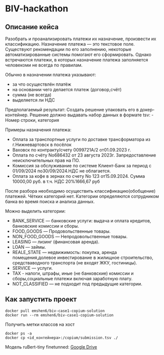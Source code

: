# BIV-hackathon

## Описание кейса

 Разобрать и проанализировать платежи их назначение, произвести их классификацию. Назначение платежа — это текстовое поле. Существуют рекомендации по его заполнению, некоторые автоматизированные системы помогают его сформировать. Однако встречаются платежи, в которых назначение платежа заполняется человекоми не всегда по правилам.

 Обычно в назначении платежа указывают:
 - за что осуществлён платёж
 - на основании чего делается платеж (договор,счёт)
 - сумма (не всегда)
 - выделяется ли НДС

 Предполагаемый результат:  Создать решение упаковать его в докер-контейнер. Решение должно выдавать набор данных в формате tsv: - Номер строки, категория

 Примеры назначения платежа:
 - Оплата за транспортные услуги по доставке трансформатора из г.Нижневартовск в посёлок
 - Ваховск по контракту/счету 0099721A/2 от01.09.2023 г.
 - Оплата по счёту No686432 от 23 августа 2023г. Запредоставление неисключительных прав на ПО.
 - Комиссия за обслуживание по системе Клиент-Банк за период с 01/09/2024 по30/09/2024.НДС не облагается.
 - Оплата за кофе в зернах по счету No 123 от15.09.2024. Сумма 10000,00 руб. в т.ч. НДС 20%1666,67 руб

  После разбора необходимо осуществить классификацию(обобщение) платежей. Чётких категорий нет. Категории определяются сотрудником банка во время поиска и анализа данных.

  Можно выделить категории:
  - BANK_SERVICE — банковские услуги: выдача и оплата кредитов, банковские комиссии и сборы.
  - FOOD_GOODS — Продовольственные товары.
  - NON_FOOD_GOODS — Непродовольственные товары.
  - LEASING — лизинг (финансовая аренда).
  - LOAN — займы.
  - REALE_STATE — недвижимость: покупка, аренда помещения,долевое инвестирование в жилищное строительство, средстваводного транспорта (не входят ЖКУ, гостиницы).
  - SERVICE — услуги.
  - TAX - налоги, штрафы, иные (не банковские) комиссии и сборы,социальные платежи включая заработную плату.
  - NOT_CLASSIFIED — не подходит под предыдущие категории.


## Как запустить проект
```
docker pull emshen6/biv-case1-copium-solution
docker run --rm emshen6/biv-case1-copium-solution

```

Получить метки классов на хост

```
docker ps -a
docker cp <id_контейнера>:/copium/submission.tsv ./
```

Модель ruBert-tiny finetunned: [Google Drive](https://drive.google.com/file/d/1gWDHP381W1Sy-TOTLphdap029gsQHyO3)